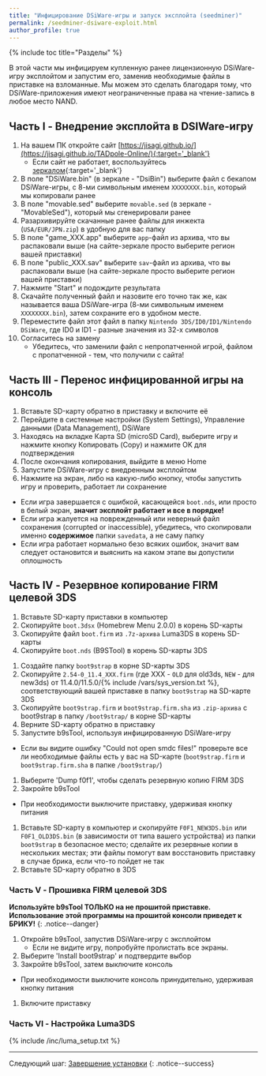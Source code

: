 ```yaml
---
title: "Инфицирование DSiWare-игры и запуск эксплойта (seedminer)"
permalink: /seedminer-dsiware-exploit.html
author_profile: true
---
```


{% include toc title="Разделы" %}

В этой части мы инфицируем купленную ранее лицензионную DSiWare-игру эксплойтом и запустим его, заменив необходимые файлы в приставке на взломанные. Мы можем это сделать благодаря тому, что DSiWare-приложения имеют неограниченные права на чтение-запись в любое место NAND. 

## Часть I - Внедрение эксплойта в DSIWare-игру

1. На вашем ПК откройте сайт [https://jisagi.github.io/](https://jisagi.github.io/TADpole-Online/){:target='_blank'}
	* Если сайт не работает, воспользуйтесь [зеркалом](){:target='_blank'}
1. В поле "DSiWare.bin" (в зеркале - "DsiBin") выберите файл с бекапом DSiWare-игры, с 8-ми символьным именем `XXXXXXXX.bin`, который мы копировали ранее
1. В поле "movable.sed" выберите `movable.sed` (в зеркале - "MovableSed"), который мы сгенерировали ранее
1. Разархивируйте скачанные ранее файлы для инжекта (`USA/EUR/JPN.zip`) в удобную для вас папку 
1. В поле "game_XXX.app" выберите `app`-файл из архива, что вы распаковали выше (на сайте-зеркале просто выберите регион вашей приставки)
1. В поле "public_XXX.sav" выберите `sav`-файл из архива, что вы распаковали выше (на сайте-зеркале просто выберите регион вашей приставки)
1. Нажмите "Start" и подождите результата
1. Скачайте полученный файл и назовите его точно так же, как называется ваша DSiWare-игра (8-ми символьным именем `XXXXXXXX.bin`), затем сохраните его в удобном месте.
1. Переместите файл этот файл в папку `Nintendo 3DS/ID0/ID1/Nintendo DSiWare`, где ID0 и ID1 - разные значения из 32-х символов
1. Согласитесь на замену 
	* Убедитесь, что заменили файл с непропатченной игрой, файлом с пропатченной - тем, что получили с сайта!
  
## Часть III - Перенос инфицированной игры на консоль

1. Вставьте SD-карту обратно в приставку и включите её
1. Перейдите в системные настройки (System Settings), Управление данными (Data Management), DSiWare
1. Находясь на вкладке Карта SD (microSD Card), выберите игру и нажмите кнопку Копировать (Copy) и нажмите OK для подтверждения 
1. После окончания копирования, выйдите в меню Home
1. Запустите DSiWare-игру с внедренным эксплойтом
1. Нажмите на экран, либо на какую-либо кнопку, чтобы запустить игру и проверить, работает ли сохранение
  + Если игра завершается с ошибкой, касающейся `boot.nds`, или просто в белый экран, **значит эксплойт работает и все в порядке!**
  + Если игра жалуется на поврежденный или неверный файл сохранения (corrupted or inaccessible), убедитесь, что скопировали именно **содержимое** папки `savedata`, а не саму папку
  + Если игра работает нормально безо всяких ошибок, значит вам следует остановится и выяснить на каком этапе вы допустили оплошность

## Часть IV - Резервное копирование FIRM целевой 3DS

1. Вставьте SD-карту приставки в компьютер
1. Скопируйте `boot.3dsx` (Homebrew Menu 2.0.0) в корень SD-карты
1. Скопируйте файл `boot.firm` из `.7z-архива` Luma3DS в корень SD-карты
1. Скопируйте `boot.nds` (B9STool) в корень SD-карты 3DS
<!-- 1. Скопируйте `boot.3dsx` (OCS) в корень SD-карты -->
1. Создайте папку `boot9strap` в корне SD-карты 3DS
1. Скопируйте `2.54-0_11.4_XXX.firm` (где XXX - `OLD` для old3ds, `NEW` - для new3ds) от 11.4.0/11.5.0/{% include /vars/sys_version.txt %}, соответствующий вашей приставке в папку `boot9strap` на SD-карте 3DS
1. Скопируйте `boot9strap.firm` и `boot9strap.firm.sha` из `.zip-архива` с boot9strap в папку `/boot9strap/` в корне SD-карты
1. Верните SD-карту обратно в приставку
1. Запустите b9sTool, используя инфицированную DSiWare-игру
  + Если вы видите ошибку "Could not open smdc files!" проверьте все ли необходимые файлы есть у вас на SD-карте (`boot9strap.firm` и `boot9strap.firm.sha` в папке `/boot9strap/`)
1. Выберите 'Dump f0f1', чтобы сделать резервную копию FIRM 3DS
1. Закройте b9sTool
  + При необходимости выключите приставку, удерживая кнопку питания
1. Вставьте SD-карту в компьютер и скопируйте `F0F1_NEW3DS.bin` или `F0F1_OLD3DS.bin` (в зависимости от типа вашего устройства) из папки `boot9strap` в безопасное место; сделайте их резервные копии в нескольких местах; эти файлы помогут вам восстановить приставку в случае брика, если что-то пойдет не так
1. Вставьте SD-карту обратно в 3DS

### Часть V - Прошивка FIRM целевой 3DS

**Используйте b9sTool ТОЛЬКО на не прошитой приставке. Использование этой программы на прошитой консоли приведет к БРИКУ!**
{: .notice--danger}

1. Откройте b9sTool, запустив DSiWare-игру с эксплойтом
	+ Если не видите игру, попробуйте пролистать все экраны.
1. Выберите 'Install boot9strap' и подтвердите выбор
1. Закройте b9sTool, затем выключите консоль
  + При необходимости выключите консоль принудительно, удерживая кнопку питания
1. Включите приставку

### Часть VI - Настройка Luma3DS

{% include /inc/luma_setup.txt %}
		
___
		
Следующий шаг: [Завершение установки](finalizing-setup)
{: .notice--success}